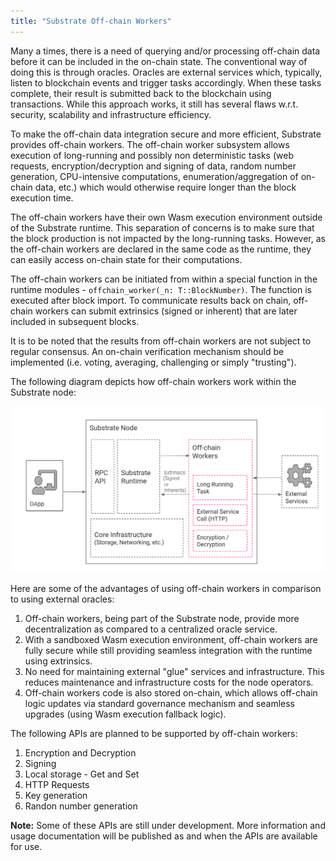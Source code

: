 ```yaml
---
title: "Substrate Off-chain Workers"
---
```


Many a times, there is a need of querying and/or processing off-chain data before it can be included in the on-chain state. The conventional way of doing this is through oracles. Oracles are external services which, typically, listen to blockchain events and trigger tasks accordingly. When these tasks complete, their result is submitted back to the blockchain using transactions. While this approach works, it still has several flaws w.r.t. security, scalability and infrastructure efficiency.

To make the off-chain data integration secure and more efficient, Substrate provides off-chain workers. The off-chain worker subsystem allows execution of long-running and possibly non deterministic tasks (web requests, encryption/decryption and signing of data, random number generation, CPU-intensive computations, enumeration/aggregation of on-chain data, etc.) which would otherwise require longer than the block execution time.

The off-chain workers have their own Wasm execution environment outside of the Substrate runtime. This separation of concerns is to make sure that the block production is not impacted by the long-running tasks. However, as the off-chain workers are declared in the same code as the runtime, they can easily access on-chain state for their computations.

The off-chain workers can be initiated from within a special function in the runtime modules - `offchain_worker(_n: T::BlockNumber)`. The function is executed after block import. To communicate results back on chain, off-chain workers can submit extrinsics (signed or inherent) that are later included in subsequent blocks.

It is to be noted that the results from off-chain workers are not subject to regular consensus. An on-chain verification mechanism should be implemented (i.e. voting, averaging, challenging or simply "trusting").

The following diagram depicts how off-chain workers work within the Substrate node:

![Off-chain Workers](/docs/assets/off-chain-workers.png)

Here are some of the advantages of using off-chain workers in comparison to using external oracles:

1. Off-chain workers, being part of the Substrate node, provide more decentralization as compared to a centralized oracle service.
2. With a sandboxed Wasm execution environment, off-chain workers are fully secure while still providing seamless integration with the runtime using extrinsics.
3. No need for maintaining external "glue" services and infrastructure. This reduces maintenance and infrastructure costs for the node operators.
4. Off-chain workers code is also stored on-chain, which allows off-chain logic updates via standard governance mechanism and seamless upgrades (using Wasm execution fallback logic).

The following APIs are planned to be supported by off-chain workers:

1. Encryption and Decryption
2. Signing
3. Local storage - Get and Set
4. HTTP Requests
5. Key generation
6. Randon number generation

**Note:** Some of these APIs are still under development. More information and usage documentation will be published as and when the APIs are available for use.
